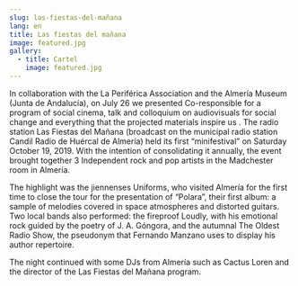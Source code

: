 ```yaml
---
slug: las-fiestas-del-mañana
lang: en
title: Las fiestas del mañana
image: featured.jpg
gallery:
  - title: Cartel
    image: featured.jpg
---
```


In collaboration with the La Periférica Association and the Almería Museum
(Junta de Andalucía), on July 26 we presented Co-responsible for a program of
social cinema, talk and colloquium on audiovisuals for social change and
everything that the projected materials inspire us . The radio station Las
Fiestas del Mañana (broadcast on the municipal radio station Candil Radio de
Huércal de Almería) held its first “minifestival” on Saturday October 19, 2019.
With the intention of consolidating it annually, the event brought together 3
Independent rock and pop artists in the Madchester room in Almería.

The highlight was the jiennenses Uniforms, who visited Almería for the first
time to close the tour for the presentation of “Polara”, their first album: a
sample of melodies covered in space atmospheres and distorted guitars. Two local
bands also performed: the fireproof Loudly, with his emotional rock guided by
the poetry of J. A. Góngora, and the autumnal The Oldest Radio Show, the
pseudonym that Fernando Manzano uses to display his author repertoire.

The night continued with some DJs from Almería such as Cactus Loren and the
director of the Las Fiestas del Mañana program.
